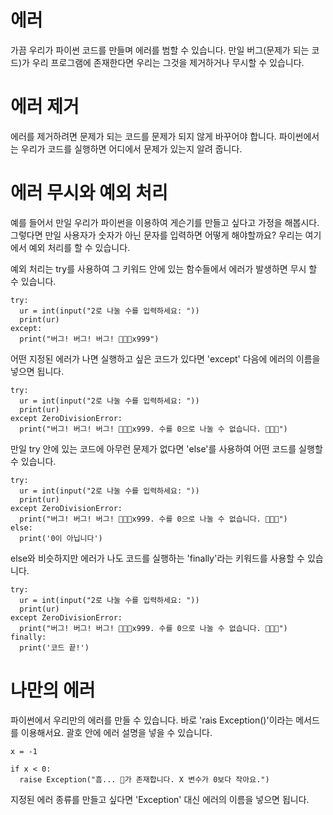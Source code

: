 # 에러
가끔 우리가 파이썬 코드를 만들며 에러를 범할 수 있습니다. 만일 버그(문제가 되는 코드)가 우리 프로그램에 존재한다면 우리는 그것을 제거하거나 무시할 수 있습니다.

# 에러 제거
에러를 제거하려면 문제가 되는 코드를 문제가 되지 않게 바꾸어야 합니다. 파이썬에서는 우리가 코드를 실행하면 어디에서 문제가 있는지 알려 줍니다.

# 에러 무시와 예외 처리
예를 들어서 만일 우리가 파이썬을 이용하여 게슨기를 만들고 싶다고 가정을 해봅시다. 그렇다면 만일 사용자가 숫자가 아닌 문자를 입력하면 어떻게 해야할까요? 우리는 여기에서 예외 처리를 할 수 있습니다.

예외 처리는 try를 사용하여 그 키워드 안에 있는 함수들에서 에러가 발생하면 무시 할 수 있습니다.
```
try:
  ur = int(input("2로 나눌 수를 입력하세요: "))
  print(ur)
except:
  print("버그! 버그! 버그! 🐛🐛🐛x999")
```

어떤 지정된 에러가 나면 실행하고 싶은 코드가 있다면 'except' 다음에 에러의 이름을 넣으면 됩니다.

```
try:
  ur = int(input("2로 나눌 수를 입력하세요: "))
  print(ur)
except ZeroDivisionError:
  print("버그! 버그! 버그! 🐛🐛🐛x999. 수를 0으로 나눌 수 없습니다. 🐛🐛🐛")
```

만일 try 안에 있는 코드에 아무런 문제가 없다면 'else'를 사용하여 어떤 코드를 실행할 수 있습니다.

```
try:
  ur = int(input("2로 나눌 수를 입력하세요: "))
  print(ur)
except ZeroDivisionError:
  print("버그! 버그! 버그! 🐛🐛🐛x999. 수를 0으로 나눌 수 없습니다. 🐛🐛🐛")
else:
  print('0이 아닙니다')
```

else와 비슷하지만 에러가 나도 코드를 실행하는 'finally'라는 키워드를 사용할 수 있습니다.

```
try:
  ur = int(input("2로 나눌 수를 입력하세요: "))
  print(ur)
except ZeroDivisionError:
  print("버그! 버그! 버그! 🐛🐛🐛x999. 수를 0으로 나눌 수 없습니다. 🐛🐛🐛")
finally:
  print('코드 끝!')
```

# 나만의 에러
파이썬에서 우리만의 에러를 만들 수 있습니다. 바로 'rais Exception()'이라는 메서드를 이용해서요. 괄호 안에 에러 설명을 넣을 수 있습니다.

```
x = -1

if x < 0:
  raise Exception("흠... 🐛가 존재합니다. X 변수가 0보다 작아요.")
```

지정된 에러 종류를 만들고 싶다면 'Exception' 대신 에러의 이름을 넣으면 됩니다.


